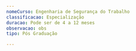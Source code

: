 ```yaml
---
nomeCurso: Engenharia de Segurança do Trabalho
classificacao: Especialização
duracao: Pode ser de 4 a 12 meses
observacao: obs
tipo: Pós Graduação

---
```



